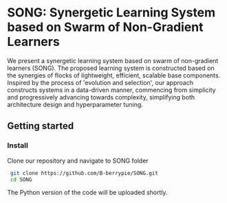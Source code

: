 # SONG: Synergetic Learning System based on Swarm of Non-Gradient Learners
We present a synergetic learning system based on swarm of non-gradient learners (SONG). The proposed learning system is constructed based on the synergies of flocks of lightweight, efficient, scalable base components. Inspired by the process of 'evolution and selection', our approach constructs systems in a data-driven manner, commencing from simplicity and progressively advancing towards complexity, simplifying both architecture design and hyperparameter tuning.

## Getting started
### Install
Clone our repository and navigate to SONG folder
  ```bash
   git clone https://github.com/B-berrypie/SONG.git
   cd SONG
   ```

The Python version of the code will be uploaded shortly.
